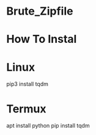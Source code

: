 # Brute_Zipfile
# How To Instal

# Linux
pip3 install tqdm

# Termux
apt install python
pip install tqdm



